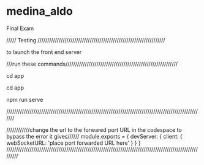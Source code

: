 # medina_aldo
Final Exam

///// Testing //////////////////////////////////////////////////////////////////

to launch the front end server

///run these commands//////////////////////////////////////////////////////////

cd app

cd app

npm run serve

///////////////////////////////////////////////////////////////////////////////////////////////////////

////////////change the url to the forwared port URL in the codespace to bypass the error it gives//////
module.exports = {
  devServer: {
    client: {
      webSocketURL: 'place port forwarded URL here'
   }
  }
}
/////////////////////////////////////////////////////////////////////////////////////////////////////////